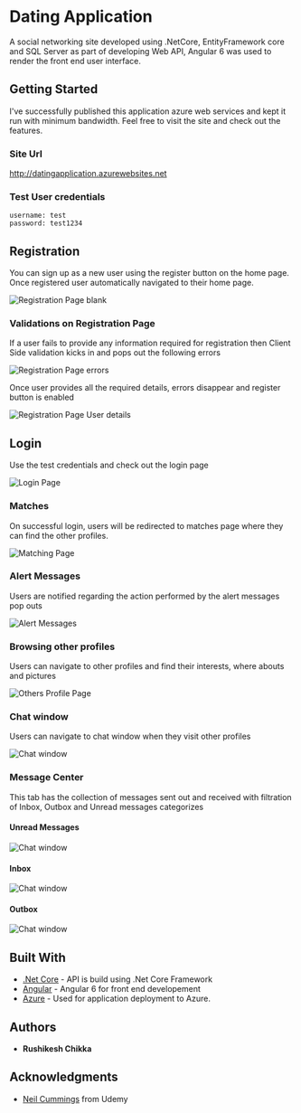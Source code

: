 # Dating Application

A social networking site developed using .NetCore, EntityFramework core and SQL Server as part of developing Web API, Angular 6 was used to render the front end user interface.

## Getting Started

I've successfully published this application azure web services and kept it run with minimum bandwidth. Feel free to visit the site and check out the features.

### Site Url

http://datingapplication.azurewebsites.net



### Test User credentials

```
username: test
password: test1234
```

## Registration

You can sign up as a new user using the register button on the home page. Once registered user automatically navigated to their home page.

![Registration Page blank](https://github.com/rushi2770/DatingApplication/blob/developer/screen-shots/Registration%20Page.JPG)

### Validations on Registration Page

If a user fails to provide any information required for registration then Client Side validation kicks in and pops out the following errors 

![Registration Page errors](https://github.com/rushi2770/DatingApplication/blob/developer/screen-shots/Registration%20Page%20with%20errors.JPG)

Once user provides all the required details, errors disappear and register button is enabled

![Registration Page User details](https://github.com/rushi2770/DatingApplication/blob/developer/screen-shots/Registration%20Page%20with%20user%20details.JPG)

## Login

Use the test credentials and check out the login page

![Login Page](https://github.com/rushi2770/DatingApplication/blob/developer/screen-shots/Login%20Page.JPG)

### Matches

On successful login, users will be redirected to matches page where they can find the other profiles.

![Matching Page](https://github.com/rushi2770/DatingApplication/blob/developer/screen-shots/matches%20page.JPG)

### Alert Messages

Users are notified regarding the action performed by the alert messages pop outs

![Alert Messages](https://github.com/rushi2770/DatingApplication/blob/developer/screen-shots/alert%20messages.JPG)

### Browsing other profiles

Users can navigate to other profiles and find their interests, where abouts and pictures

![Others Profile Page](https://github.com/rushi2770/DatingApplication/blob/developer/screen-shots/other%20profile%20page.JPG)

### Chat window

Users can navigate to chat window when they visit other profiles

![Chat window](https://github.com/rushi2770/DatingApplication/blob/developer/screen-shots/chat%20window2.JPG?raw=true)

### Message Center

This tab has the collection of messages sent out and received with filtration of Inbox, Outbox and Unread messages categorizes

#### Unread Messages

![Chat window](https://github.com/rushi2770/DatingApplication/blob/developer/screen-shots/unread%20messages.JPG)

#### Inbox

![Chat window](https://github.com/rushi2770/DatingApplication/blob/developer/screen-shots/inbox.JPG)

#### Outbox

![Chat window](https://github.com/rushi2770/DatingApplication/blob/developer/screen-shots/outbox.JPG)


## Built With

* [.Net Core](https://docs.microsoft.com/en-us/dotnet/core/about) - API is build using .Net Core Framework
* [Angular](https://angular.io/docs) - Angular 6 for front end developement 
* [Azure](https://docs.microsoft.com/en-us/aspnet/core/tutorials/publish-to-azure-webapp-using-vs?view=aspnetcore-2.2) - Used for application deployment to Azure.

## Authors

* **Rushikesh Chikka**

## Acknowledgments

* [Neil Cummings](https://www.linkedin.com/in/necummings) from Udemy 
